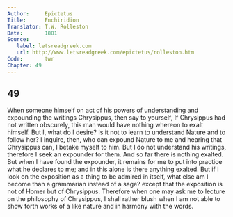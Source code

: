```yaml
---
Author:     Epictetus  
Title:      Enchiridion  
Translator: T.W. Rolleston  
Date:       1881  
Source:
   label: letsreadgreek.com
   url: http://www.letsreadgreek.com/epictetus/rolleston.htm
Code:       twr  
Chapter: 49
---
```

##  49

When someone himself on act of his powers of understanding and expounding the
writings Chrysippus, then say to yourself, If Chrysippus had not written
obscurely, this man would have nothing  whereon to exalt himself. But I, what
do I desire? Is it not to learn to understand Nature and to follow her? I
inquire, then, who can expound Nature to me and hearing that Chrysippus
can, I betake myself to him. But I do not understand his writings,
therefore I seek an expounder for them. And so far there is nothing
exalted. But when I have found the expounder, it remains for me to put into
practice what he declares to me; and in this alone is there anything
exalted. But if I look on the exposition as a thing to be admired in
itself, what else am I become than a grammarian instead of a sage? except
that the exposition is not of Homer but of Chrysippus. Therefore when one
may ask me to lecture on the philosophy of Chrysippus, I shall rather blush
when I am not able to show forth works of a like nature and in harmony with
the words.


